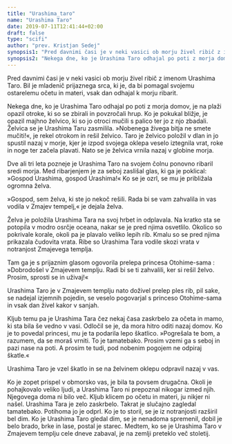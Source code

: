 ```yaml
---
title: "Urashima_taro"
name: "Urashima Taro"
date: 2019-07-11T12:41:44+02:00
draft: false
type: "scifi"
author: "prev. Kristjan Sedej"
synopsis1: "Pred davnimi časi je v neki vasici ob morju živel ribič z imenom Urashima Taro. Bil je mladenič prijaznega srca, ki je, da bi pomagal svojemu ostarelemu očetu in materi, vsak dan odhajal k morju ribarit."
synopsis2: "Nekega dne, ko je Urashima Taro odhajal po poti z morja domov, je na plaži opazil otroke, ki so se zbirali in povzročali hrup. Ko je pokukal bližje, je opazil majhno želvico, ki so jo otroci mučili s palico ter jo z njo zbadali."
---
```

<p class="singleMargin intro">
<span class="first-char">P</span>red davnimi časi je v neki vasici ob morju živel ribič z imenom Urashima Taro. Bil je mladenič prijaznega srca, ki je, da bi pomagal svojemu ostarelemu očetu in materi, vsak dan odhajal k morju ribarit.
</p>
<p class="singleMargin">
Nekega dne, ko je Urashima Taro odhajal po poti z morja domov, je na plaži opazil otroke, ki so se zbirali in povzročali hrup. Ko je pokukal bližje, je opazil majhno želvico, ki so jo otroci mučili s palico ter jo z njo zbadali. Želvica se je Urashima Taru zasmilila. »Nobenega živega bitja ne smete mučiti!«, je rekel otrokom in rešil želvico. Taro je želvico položil v dlan in jo spustil nazaj v morje, kjer je izpod svojega oklepa veselo iztegnila vrat, roke in noge ter začela plavati. Nato se je želvica vrnila nazaj v globine morja. 
</p>
<p class="singleMargin">
Dve ali tri leta pozneje je Urashima Taro na svojem čolnu ponovno ribaril sredi morja. Med ribarjenjem je za seboj zaslišal glas, ki ga je poklical: »Gospod Urashima, gospod Urashima!« Ko se je ozrl, se mu je približala ogromna želva. 
</p>
<p class="singleMargin">
»Gospod, sem želva, ki ste jo nekoč rešili. Rada bi se vam zahvalila in vas vodila v Zmajev tempelj,« je dejala želva. 
</p>
<p class="singleMargin">
Želva je položila Urashima Tara na svoj hrbet in odplavala. Na kratko sta se potopila v modro osrčje oceana, nakar se je pred njima osvetlilo. Okolico so pokrivale korale, okoli pa je plavalo veliko lepih rib. Kmalu so se pred njima prikazala čudovita vrata. Ribe so Urashima Tara vodile skozi vrata v notranjost Zmajevega templja.
</p>
<p class="singleMargin">
Tam ga je s prijaznim glasom ogovorila prelepa princesa Otohime-sama : »Dobrodošel v Zmajevem templju. Radi bi se ti zahvalili, ker si rešil želvo. Prosim, sprosti se in uživaj!«
</p>
<p class="singleMargin">
Urashima Taro je v Zmajevem templju nato doživel prelep ples rib, pil sake, se nadejal izjemnih pojedin, se veselo pogovarjal s princeso Otohime-sama in vsak dan živel kakor v sanjah.
</p>
<p class="singleMargin">
Kljub temu pa je Urashima Tara čez nekaj časa zaskrbelo za očeta in mamo, ki sta bila še vedno v vasi. Odločil se je, da mora hitro oditi nazaj domov. Ko je to povedal princesi, mu je ta podarila lepo škatlico. »Pogrešala te bom, a razumem, da se moraš vrniti. To je tamatebako. Prosim vzemi ga s seboj in pazi nase na poti. A prosim te tudi, pod nobenim pogojem ne odpiraj škatle.«
</p>
<p class="singleMargin">
Urashima Taro je vzel škatlo in se na želvinem oklepu odpravil nazaj v vas.
</p>
<p class="singleMargin">
Ko je zopet prispel v obmorsko vas, je bila ta povsem drugačna. Okoli je pohajkovalo veliko ljudi, a Urashima Taro ni prepoznal nikogar izmed njih. Njegovega doma ni bilo več. Kljub klicem po očetu in materi, ju nikjer ni našel. Urashima Tara je zelo zaskrbelo. Takrat je slučajno zagledal tamatebako. Potihoma jo je odprl. Ko je to storil, se je iz notranjosti razširil bel dim. Ko je Urashima Taro gledal dim, se je nenadoma spremenil, dobil je belo brado, brke in lase, postal je starec. Medtem, ko se je Urashima Taro v Zmajevem templju cele dneve zabaval, je na zemlji preteklo več stoletij.
</p>